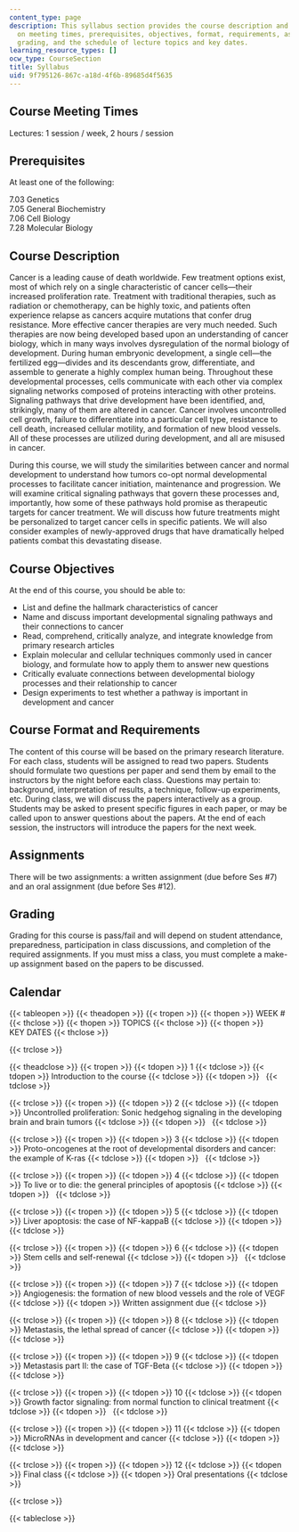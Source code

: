 ```yaml
---
content_type: page
description: This syllabus section provides the course description and information
  on meeting times, prerequisites, objectives, format, requirements, assignments,
  grading, and the schedule of lecture topics and key dates.
learning_resource_types: []
ocw_type: CourseSection
title: Syllabus
uid: 9f795126-867c-a18d-4f6b-89685d4f5635
---
```


Course Meeting Times
--------------------

Lectures: 1 session / week, 2 hours / session

Prerequisites
-------------

At least one of the following:

7.03 Genetics  
7.05 General Biochemistry  
7.06 Cell Biology  
7.28 Molecular Biology

Course Description
------------------

Cancer is a leading cause of death worldwide. Few treatment options exist, most of which rely on a single characteristic of cancer cells—their increased proliferation rate. Treatment with traditional therapies, such as radiation or chemotherapy, can be highly toxic, and patients often experience relapse as cancers acquire mutations that confer drug resistance. More effective cancer therapies are very much needed. Such therapies are now being developed based upon an understanding of cancer biology, which in many ways involves dysregulation of the normal biology of development. During human embryonic development, a single cell—the fertilized egg—divides and its descendants grow, differentiate, and assemble to generate a highly complex human being. Throughout these developmental processes, cells communicate with each other via complex signaling networks composed of proteins interacting with other proteins. Signaling pathways that drive development have been identified, and, strikingly, many of them are altered in cancer. Cancer involves uncontrolled cell growth, failure to differentiate into a particular cell type, resistance to cell death, increased cellular motility, and formation of new blood vessels. All of these processes are utilized during development, and all are misused in cancer.

During this course, we will study the similarities between cancer and normal development to understand how tumors co-opt normal developmental processes to facilitate cancer initiation, maintenance and progression. We will examine critical signaling pathways that govern these processes and, importantly, how some of these pathways hold promise as therapeutic targets for cancer treatment. We will discuss how future treatments might be personalized to target cancer cells in specific patients. We will also consider examples of newly-approved drugs that have dramatically helped patients combat this devastating disease.

Course Objectives
-----------------

At the end of this course, you should be able to:

*   List and define the hallmark characteristics of cancer
*   Name and discuss important developmental signaling pathways and their connections to cancer
*   Read, comprehend, critically analyze, and integrate knowledge from primary research articles
*   Explain molecular and cellular techniques commonly used in cancer biology, and formulate how to apply them to answer new questions
*   Critically evaluate connections between developmental biology processes and their relationship to cancer
*   Design experiments to test whether a pathway is important in development and cancer

Course Format and Requirements
------------------------------

The content of this course will be based on the primary research literature. For each class, students will be assigned to read two papers. Students should formulate two questions per paper and send them by email to the instructors by the night before each class. Questions may pertain to: background, interpretation of results, a technique, follow-up experiments, etc. During class, we will discuss the papers interactively as a group. Students may be asked to present specific figures in each paper, or may be called upon to answer questions about the papers. At the end of each session, the instructors will introduce the papers for the next week.

Assignments
-----------

There will be two assignments: a written assignment (due before Ses #7) and an oral assignment (due before Ses #12).

Grading
-------

Grading for this course is pass/fail and will depend on student attendance, preparedness, participation in class discussions, and completion of the required assignments. If you must miss a class, you must complete a make-up assignment based on the papers to be discussed.

Calendar
--------

{{< tableopen >}}
{{< theadopen >}}
{{< tropen >}}
{{< thopen >}}
WEEK #
{{< thclose >}}
{{< thopen >}}
TOPICS
{{< thclose >}}
{{< thopen >}}
KEY DATES
{{< thclose >}}

{{< trclose >}}

{{< theadclose >}}
{{< tropen >}}
{{< tdopen >}}
1
{{< tdclose >}}
{{< tdopen >}}
Introduction to the course
{{< tdclose >}}
{{< tdopen >}}
 
{{< tdclose >}}

{{< trclose >}}
{{< tropen >}}
{{< tdopen >}}
2
{{< tdclose >}}
{{< tdopen >}}
Uncontrolled proliferation: Sonic hedgehog signaling in the developing brain and brain tumors
{{< tdclose >}}
{{< tdopen >}}
 
{{< tdclose >}}

{{< trclose >}}
{{< tropen >}}
{{< tdopen >}}
3
{{< tdclose >}}
{{< tdopen >}}
Proto-oncogenes at the root of developmental disorders and cancer: the example of K-ras
{{< tdclose >}}
{{< tdopen >}}
 
{{< tdclose >}}

{{< trclose >}}
{{< tropen >}}
{{< tdopen >}}
4
{{< tdclose >}}
{{< tdopen >}}
To live or to die: the general principles of apoptosis
{{< tdclose >}}
{{< tdopen >}}
 
{{< tdclose >}}

{{< trclose >}}
{{< tropen >}}
{{< tdopen >}}
5
{{< tdclose >}}
{{< tdopen >}}
Liver apoptosis: the case of NF-kappaB
{{< tdclose >}}
{{< tdopen >}}
 
{{< tdclose >}}

{{< trclose >}}
{{< tropen >}}
{{< tdopen >}}
6
{{< tdclose >}}
{{< tdopen >}}
Stem cells and self-renewal
{{< tdclose >}}
{{< tdopen >}}
 
{{< tdclose >}}

{{< trclose >}}
{{< tropen >}}
{{< tdopen >}}
7
{{< tdclose >}}
{{< tdopen >}}
Angiogenesis: the formation of new blood vessels and the role of VEGF
{{< tdclose >}}
{{< tdopen >}}
Written assignment due
{{< tdclose >}}

{{< trclose >}}
{{< tropen >}}
{{< tdopen >}}
8
{{< tdclose >}}
{{< tdopen >}}
Metastasis, the lethal spread of cancer
{{< tdclose >}}
{{< tdopen >}}
 
{{< tdclose >}}

{{< trclose >}}
{{< tropen >}}
{{< tdopen >}}
9
{{< tdclose >}}
{{< tdopen >}}
Metastasis part II: the case of TGF-Beta
{{< tdclose >}}
{{< tdopen >}}
 
{{< tdclose >}}

{{< trclose >}}
{{< tropen >}}
{{< tdopen >}}
10
{{< tdclose >}}
{{< tdopen >}}
Growth factor signaling: from normal function to clinical treatment
{{< tdclose >}}
{{< tdopen >}}
 
{{< tdclose >}}

{{< trclose >}}
{{< tropen >}}
{{< tdopen >}}
11
{{< tdclose >}}
{{< tdopen >}}
MicroRNAs in development and cancer
{{< tdclose >}}
{{< tdopen >}}
 
{{< tdclose >}}

{{< trclose >}}
{{< tropen >}}
{{< tdopen >}}
12
{{< tdclose >}}
{{< tdopen >}}
Final class
{{< tdclose >}}
{{< tdopen >}}
Oral presentations
{{< tdclose >}}

{{< trclose >}}

{{< tableclose >}}